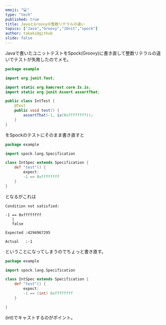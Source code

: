```yaml
---
emoji: "💻"
type: "tech"
published: true
title: JavaとGroovyの整数リテラルの違い
topics: ["Java","Groovy","JUnit","spock"]
author: takaki@github
slide: false
---
```

Javaで書いたユニットテストをSpock(Groovy)に書き直して整数リテラルの違いでテストが失敗したのでメモ。

```java:test.java
package example

import org.junit.Test;

import static org.hamcrest.core.Is.is;
import static org.junit.Assert.assertThat;

public class IntTest {
    @Test
    public void test() {
        assertThat(-1, is(0xffffffff));
    }
}
```

をSpockのテストにそのまま書き直すと

```Groovy:test.groovy
package example

import spock.lang.Specification

class IntSpec extends Specification {
    def "test"() {
        expect:
        -1 == 0xffffffff
    }
}
```

となるがこれは

```
Condition not satisfied:

-1 == 0xffffffff
   |
   false

Expected :4294967295

Actual   :-1
```

ということになってしまうのでちょっと書き直す。

```groovy:test.groovy
package example

import spock.lang.Specification

class IntSpec extends Specification {
    def "test"() {
        expect:
        -1 == (int) 0xffffffff
    }

}
```
(int)でキャストするのがポイント。

